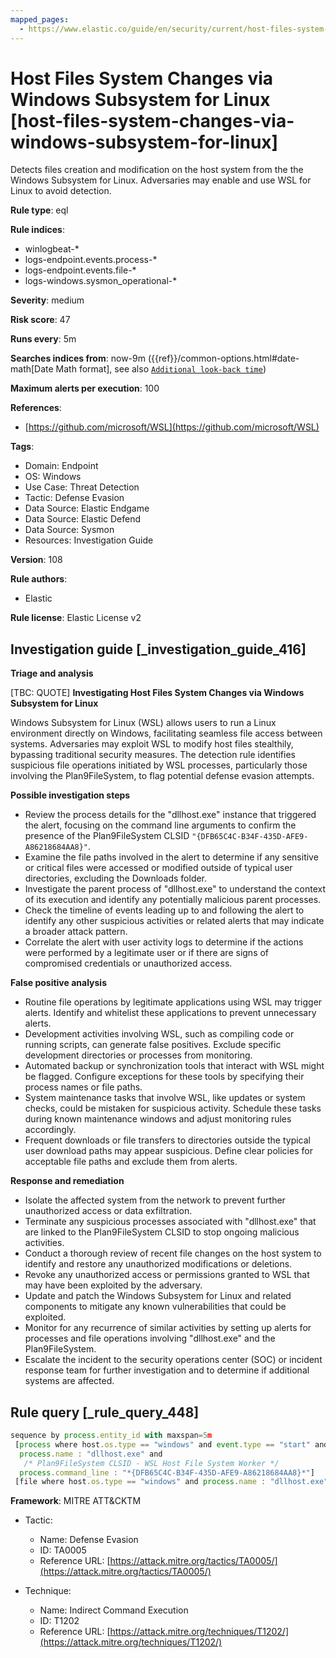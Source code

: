 ```yaml
---
mapped_pages:
  - https://www.elastic.co/guide/en/security/current/host-files-system-changes-via-windows-subsystem-for-linux.html
---
```


# Host Files System Changes via Windows Subsystem for Linux [host-files-system-changes-via-windows-subsystem-for-linux]

Detects files creation and modification on the host system from the the Windows Subsystem for Linux. Adversaries may enable and use WSL for Linux to avoid detection.

**Rule type**: eql

**Rule indices**:

* winlogbeat-*
* logs-endpoint.events.process-*
* logs-endpoint.events.file-*
* logs-windows.sysmon_operational-*

**Severity**: medium

**Risk score**: 47

**Runs every**: 5m

**Searches indices from**: now-9m ({{ref}}/common-options.html#date-math[Date Math format], see also [`Additional look-back time`](docs-content://solutions/security/detect-and-alert/create-detection-rule.md#rule-schedule))

**Maximum alerts per execution**: 100

**References**:

* [https://github.com/microsoft/WSL](https://github.com/microsoft/WSL)

**Tags**:

* Domain: Endpoint
* OS: Windows
* Use Case: Threat Detection
* Tactic: Defense Evasion
* Data Source: Elastic Endgame
* Data Source: Elastic Defend
* Data Source: Sysmon
* Resources: Investigation Guide

**Version**: 108

**Rule authors**:

* Elastic

**Rule license**: Elastic License v2

## Investigation guide [_investigation_guide_416]

**Triage and analysis**

[TBC: QUOTE]
**Investigating Host Files System Changes via Windows Subsystem for Linux**

Windows Subsystem for Linux (WSL) allows users to run a Linux environment directly on Windows, facilitating seamless file access between systems. Adversaries may exploit WSL to modify host files stealthily, bypassing traditional security measures. The detection rule identifies suspicious file operations initiated by WSL processes, particularly those involving the Plan9FileSystem, to flag potential defense evasion attempts.

**Possible investigation steps**

* Review the process details for the "dllhost.exe" instance that triggered the alert, focusing on the command line arguments to confirm the presence of the Plan9FileSystem CLSID `"{DFB65C4C-B34F-435D-AFE9-A86218684AA8}"`.
* Examine the file paths involved in the alert to determine if any sensitive or critical files were accessed or modified outside of typical user directories, excluding the Downloads folder.
* Investigate the parent process of "dllhost.exe" to understand the context of its execution and identify any potentially malicious parent processes.
* Check the timeline of events leading up to and following the alert to identify any other suspicious activities or related alerts that may indicate a broader attack pattern.
* Correlate the alert with user activity logs to determine if the actions were performed by a legitimate user or if there are signs of compromised credentials or unauthorized access.

**False positive analysis**

* Routine file operations by legitimate applications using WSL may trigger alerts. Identify and whitelist these applications to prevent unnecessary alerts.
* Development activities involving WSL, such as compiling code or running scripts, can generate false positives. Exclude specific development directories or processes from monitoring.
* Automated backup or synchronization tools that interact with WSL might be flagged. Configure exceptions for these tools by specifying their process names or file paths.
* System maintenance tasks that involve WSL, like updates or system checks, could be mistaken for suspicious activity. Schedule these tasks during known maintenance windows and adjust monitoring rules accordingly.
* Frequent downloads or file transfers to directories outside the typical user download paths may appear suspicious. Define clear policies for acceptable file paths and exclude them from alerts.

**Response and remediation**

* Isolate the affected system from the network to prevent further unauthorized access or data exfiltration.
* Terminate any suspicious processes associated with "dllhost.exe" that are linked to the Plan9FileSystem CLSID to stop ongoing malicious activities.
* Conduct a thorough review of recent file changes on the host system to identify and restore any unauthorized modifications or deletions.
* Revoke any unauthorized access or permissions granted to WSL that may have been exploited by the adversary.
* Update and patch the Windows Subsystem for Linux and related components to mitigate any known vulnerabilities that could be exploited.
* Monitor for any recurrence of similar activities by setting up alerts for processes and file operations involving "dllhost.exe" and the Plan9FileSystem.
* Escalate the incident to the security operations center (SOC) or incident response team for further investigation and to determine if additional systems are affected.


## Rule query [_rule_query_448]

```js
sequence by process.entity_id with maxspan=5m
 [process where host.os.type == "windows" and event.type == "start" and
  process.name : "dllhost.exe" and
   /* Plan9FileSystem CLSID - WSL Host File System Worker */
  process.command_line : "*{DFB65C4C-B34F-435D-AFE9-A86218684AA8}*"]
 [file where host.os.type == "windows" and process.name : "dllhost.exe" and not file.path : "?:\\Users\\*\\Downloads\\*"]
```

**Framework**: MITRE ATT&CKTM

* Tactic:

    * Name: Defense Evasion
    * ID: TA0005
    * Reference URL: [https://attack.mitre.org/tactics/TA0005/](https://attack.mitre.org/tactics/TA0005/)

* Technique:

    * Name: Indirect Command Execution
    * ID: T1202
    * Reference URL: [https://attack.mitre.org/techniques/T1202/](https://attack.mitre.org/techniques/T1202/)



